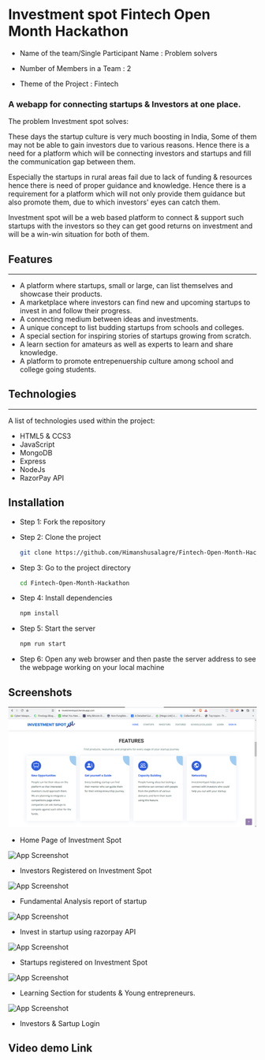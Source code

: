 # Investment spot Fintech Open Month Hackathon 

* Name of the team/Single Participant Name : Problem solvers

* Number of Members in a Team : 2

* Theme of the Project : Fintech

### A webapp for connecting startups & Investors at one place.

The problem Investment spot solves: 

These days the startup culture is very much boosting in India, Some of them may not be able to gain investors due to various reasons. Hence there is a need for a platform which will be connecting investors and startups and fill the communication gap between them.

Especially the startups in rural areas fail due to lack of funding & resources hence there is need of proper guidance and knowledge. Hence there is a requirement for a platform which will not only provide them guidance but also promote them, due to which investors' eyes can catch them. 

Investment spot will be a web based platform to connect & support such startups with the investors so they can get good returns on investment and will be a win-win situation for both of them.

## Features
***
* A platform where startups, small or large, can list themselves and showcase their products.
* A marketplace where investors can find new and upcoming startups to invest in and follow their progress.
* A connecting medium between ideas and investments.
* A unique concept to list budding startups from schools and colleges.
* A special section for inspiring stories of startups growing from scratch.
* A learn section for amateurs as well as experts to learn and share knowledge.
* A platform to promote entrepenuership culture among school and college going students.

## Technologies
***
A list of technologies used within the project:
* HTML5 & CCS3
* JavaScript
* MongoDB
* Express
* NodeJs
* RazorPay API 

## Installation

- Step 1:  Fork the repository

- Step 2: Clone the project

    ```bash
  git clone https://github.com/Himanshusalagre/Fintech-Open-Month-Hackathon
    ```

- Step 3: Go to the project directory

    ```bash
  cd Fintech-Open-Month-Hackathon
    ```

- Step 4: Install dependencies

    ```bash
  npm install
    ```

- Step 5: Start the server

    ```bash
  npm run start
    ```

- Step 6: Open any web browser and then paste the server address to see the webpage working on your local machine


## Screenshots
![App Screenshot](https://raw.githubusercontent.com/Himanshusalagre/Fintech-Open-Month-Hackathon/main/screenshots/Home.png)

- Home Page of Investment Spot

![App Screenshot](https://github.com/Himanshusalagre/Fintech-Open-Month-Hackathon/screenshots/Investors.png)

- Investors Registered on Investment Spot


![App Screenshot](https://github.com/Himanshusalagre/Fintech-Open-Month-Hackathon/screenshots/Startup_Analysis.png)

- Fundamental Analysis report of startup


![App Screenshot](https://github.com/Himanshusalagre/Fintech-Open-Month-Hackathon/screenshots/Invest_in_startup.png)

- Invest in startup using razorpay API


![App Screenshot](https://github.com/Himanshusalagre/Fintech-Open-Month-Hackathon/screenshots/Registered_startups.png)

- Startups registered on Investment Spot

![App Screenshot](https://github.com/Himanshusalagre/Fintech-Open-Month-Hackathon/screenshots/Learning_Section.png)

- Learning Section for students & Young entrepreneurs.

![App Screenshot](https://github.com/Himanshusalagre/Fintech-Open-Month-Hackathon/screenshots/Investor_&_startup_login.png)

- Investors & Sartup Login




## Video demo Link



